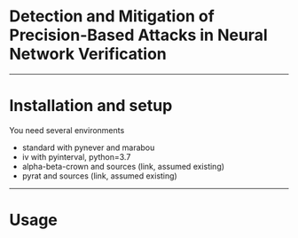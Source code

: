 # Detection and Mitigation of Precision-Based Attacks in Neural Network Verification

---
# Installation and setup

You need several environments

- standard with pynever and marabou
- iv with pyinterval, python=3.7
- alpha-beta-crown and sources (link, assumed existing)
- pyrat and sources (link, assumed existing)

---
# Usage
